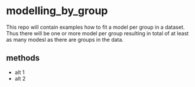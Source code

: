 # modelling_by_group  

This repo will contain examples how to fit a model per group in a dataset. Thus there will be one or more model per group resulting in total of at least as many modesl as there are groups in the data.  

## methods
* alt 1  
* alt 2
